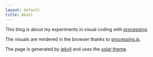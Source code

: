 ```yaml
---
layout: default
title: About
---
```


This blog is about my experiments in visual coding with [processing](http://processing.org).

The visuals are rendered in the browser thanks to [processing.js](http://processingjs.org/).

The page is generated by [jekyll](http://jekyllrb.com/) and uses the [solar theme](https://github.com/redwallhp/solar-theme-jekyll).
